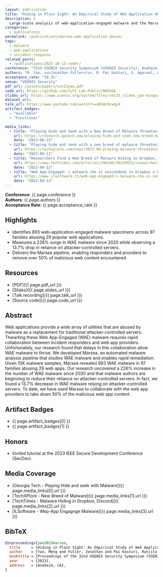 ```yaml
---
layout: publication
title: "Hiding in Plain Sight: An Empirical Study of Web Application Abuse in Malware"
description: >
  Large-scale analysis of web-application-engaged malware and the Marsea remediation pipeline, accepted to USENIX Security 2023 (29.2% acceptance rate).
categories:
  - publications
permalink: /publications/marsea-web-application-abuse/
tags:
  - malware
  - web-applications
  - incident-response
related_posts:
  - /publications/2025-10-13-vader/
conference: "32nd USENIX Security Symposium (USENIX Security), Anaheim, CA, 2023"
authors: "M. Yao, <u>Jonathan Fuller</u>, R. Pai Kasturi, S. Agarwal, A. K. Sikder, B. Saltaformaggio"
acceptance_rate: "29.2%"
venue: "USENIX Security"
pdf_url: /assets/papers/sec23yao.pdf
code_url: https://github.com/CyFI-Lab-Public/MARSEA
slides_url: https://www.usenix.org/system/files/sec23_slides_yao-mingxuan.pdf
dataset_url: 
talk_url: https://www.youtube.com/watch?v=o0SWc0cwqy4
artifact_badges:
  - "Available"
  - "Functional"

media_links:
  - title: "Playing Hide and Seek with a New Breed of Malware Threatening Millions of Users"
    url: https://research.gatech.edu/playing-hide-and-seek-new-breed-malware-threatening-millions-users
    date: "2023-08-23"
  - title: "Playing hide and seek with a new breed of malware threatening millions of users"
    url: https://techxplore.com/news/2023-09-playing-malware-threatening-millions-users.html
    date: "2023-09-11"
  - title: "Researchers Find a New Breed of Malware Hiding in Dropbox, Discord"
    url: https://www.techtimes.com/articles/296248/20230912/researchers-find-new-breed-malware-hiding-dropbox-discord.htm
    date: "2023-09-12"
  - title: "Web App-Engaged: i malware che si nascondono in Dropbox e Discord"
    url: https://www.ilsoftware.it/web-app-engaged-i-malware-che-si-nascondono-in-dropbox-e-discord/
    date: "2023-09-13"
---
```


**Conference**: {{ page.conference }}  
**Authors**: {{ page.authors }}  
**Acceptance Rate**: {{ page.acceptance_rate }}

## Highlights

- Identifies 893 web-application-engaged malware specimens across 97 families abusing 29 popular web applications.
- Measures a 226% surge in WAE malware since 2020 while observing a 13.7% drop in reliance on attacker-controlled servers.
- Delivers the Marsea pipeline, enabling responders and providers to remove over 50% of malicious web content encountered.

## Resources

- [PDF]({{ page.pdf_url }})  
- [Slides]({{ page.slides_url }})  
- [Talk recording]({{ page.talk_url }})  
- [Source code]({{ page.code_url }})  


## Abstract

Web applications provide a wide array of utilities that are abused by malware as a replacement for traditional attacker-controlled servers. Thwarting these Web App-Engaged (WAE) malware requires rapid collaboration between incident responders and web app providers. Unfortunately, our research found that delays in this collaboration allow WAE malware to thrive. We developed Marsea, an automated malware analysis pipeline that studies WAE malware and enables rapid remediation. Given 10K malware samples, Marsea revealed 893 WAE malware in 97 families abusing 29 web apps. Our research uncovered a 226% increase in the number of WAE malware since 2020 and that malware authors are beginning to reduce their reliance on attacker-controlled servers. In fact, we found a 13.7% decrease in WAE malware relying on attacker-controlled servers. To date, we have used Marsea to collaborate with the web app providers to take down 50% of the malicious web app content.

## Artifact Badges

- {{ page.artifact_badges[0] }}
- {{ page.artifact_badges[1] }}

## Honors

- Invited tutorial at the 2023 IEEE Secure Development Conference (SecDev).

## Media Coverage

- [Georgia Tech - Playing Hide and seek with Malware]({{ page.media_links[0].url }})
- [TechXPlore - New Breed of Malware]({{ page.media_links[1].url }})
- [TechTimes - Malware Hiding in Dropbox, Discord]({{ page.media_links[2].url }})
- [ILSoftware - Wep-App Engagnge Malware]({{ page.media_links[3].url }})


## BibTeX

```bibtex
@inproceedings{yao2023marsea,
  title     = {Hiding in Plain Sight: An Empirical Study of Web Application Abuse in Malware},
  author    = {Yao, Meng and Fuller, Jonathan and Pai Kasturi, Ranjita and Agarwal, Saumya and Sikder, Amit K. and Saltaformaggio, Brendan},
  booktitle = {Proceedings of the 32nd USENIX Security Symposium (USENIX Security)},
  year      = {2023},
  address   = {Anaheim, CA},
}
```
